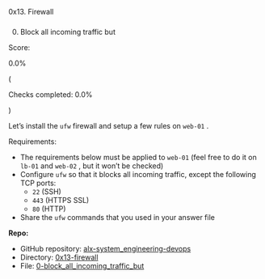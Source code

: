 
0x13. Firewall

### 
 0. Block all incoming traffic but
 









 Score:
 
 0.0%
 
 (
 
 Checks completed: 0.0%
 
 )
 



 Let’s install the
 `ufw` 
 firewall and setup a few rules on
 `web-01` 
 .
 

 Requirements:
 
* The requirements below must be applied to
 `web-01` 
 (feel free to do it on
 `lb-01` 
 and
 `web-02` 
 , but it won’t be checked)
* Configure
 `ufw` 
 so that it blocks all incoming traffic, except the following TCP ports:
	+ `22` 
	 (SSH)
	+ `443` 
	 (HTTPS SSL)
	+ `80` 
	 (HTTP)
* Share the
 `ufw` 
 commands that you used in your answer file





**Repo:** 

* GitHub repository:
 [alx-system_engineering-devops](../)
* Directory:
 [0x13-firewall](.)
* File:
 [0-block_all_incoming_traffic_but](./0-block_all_incoming_traffic_but)



